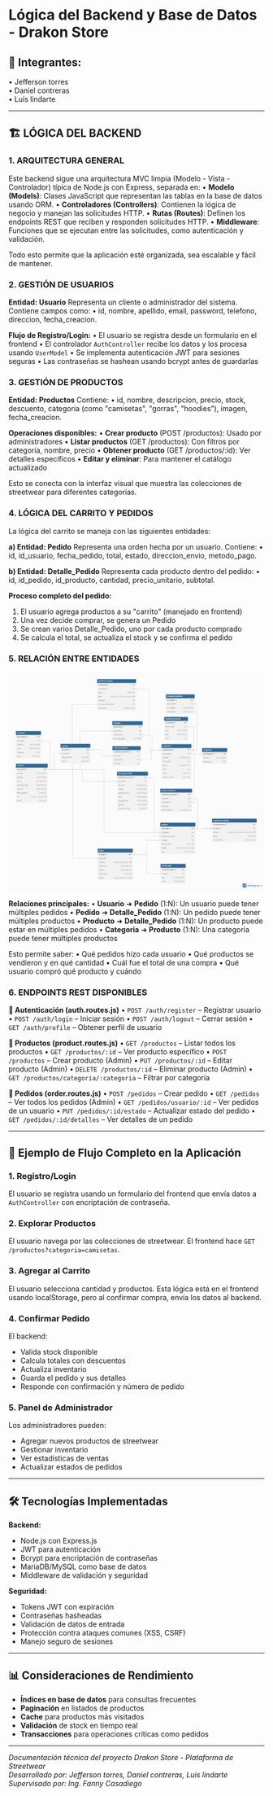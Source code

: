 # Lógica del Backend y Base de Datos - Drakon Store

## 👥 Integrantes:
• Jefferson torres  
• Daniel contreras  
• Luis lindarte

---

## 🏗️ LÓGICA DEL BACKEND

### 1. ARQUITECTURA GENERAL
Este backend sigue una arquitectura MVC limpia (Modelo - Vista - Controlador) típica de Node.js con Express, separada en:
• **Modelo (Models)**: Clases JavaScript que representan las tablas en la base de datos usando ORM.
• **Controladores (Controllers)**: Contienen la lógica de negocio y manejan las solicitudes HTTP.
• **Rutas (Routes)**: Definen los endpoints REST que reciben y responden solicitudes HTTP.
• **Middleware**: Funciones que se ejecutan entre las solicitudes, como autenticación y validación.

Todo esto permite que la aplicación esté organizada, sea escalable y fácil de mantener.

### 2. GESTIÓN DE USUARIOS
**Entidad: Usuario**
Representa un cliente o administrador del sistema. Contiene campos como:
• id, nombre, apellido, email, password, telefono, direccion, fecha_creacion.

**Flujo de Registro/Login:**
• El usuario se registra desde un formulario en el frontend
• El controlador `AuthController` recibe los datos y los procesa usando `UserModel`
• Se implementa autenticación JWT para sesiones seguras
• Las contraseñas se hashean usando bcrypt antes de guardarlas

### 3. GESTIÓN DE PRODUCTOS
**Entidad: Productos**
Contiene:
• id, nombre, descripcion, precio, stock, descuento, categoria (como "camisetas", "gorras", "hoodies"), imagen, fecha_creacion.

**Operaciones disponibles:**
• **Crear producto** (POST /productos): Usado por administradores
• **Listar productos** (GET /productos): Con filtros por categoría, nombre, precio
• **Obtener producto** (GET /productos/:id): Ver detalles específicos
• **Editar y eliminar**: Para mantener el catálogo actualizado

Esto se conecta con la interfaz visual que muestra las colecciones de streetwear para diferentes categorías.

### 4. LÓGICA DEL CARRITO Y PEDIDOS
La lógica del carrito se maneja con las siguientes entidades:

**a) Entidad: Pedido**
Representa una orden hecha por un usuario. Contiene:
• id, id_usuario, fecha_pedido, total, estado, direccion_envio, metodo_pago.

**b) Entidad: Detalle_Pedido**
Representa cada producto dentro del pedido:
• id, id_pedido, id_producto, cantidad, precio_unitario, subtotal.

**Proceso completo del pedido:**
1. El usuario agrega productos a su "carrito" (manejado en frontend)
2. Una vez decide comprar, se genera un Pedido
3. Se crean varios Detalle_Pedido, uno por cada producto comprado
4. Se calcula el total, se actualiza el stock y se confirma el pedido

### 5. RELACIÓN ENTRE ENTIDADES

![Diagrama de Entidad-Relación](../Documentación/Diagramas/Diagrama-de-entidad-relación.jpg)

**Relaciones principales:**
• **Usuario** ➜ **Pedido** (1:N): Un usuario puede tener múltiples pedidos
• **Pedido** ➜ **Detalle_Pedido** (1:N): Un pedido puede tener múltiples productos
• **Producto** ➜ **Detalle_Pedido** (1:N): Un producto puede estar en múltiples pedidos
• **Categoria** ➜ **Producto** (1:N): Una categoría puede tener múltiples productos

Esto permite saber:
• Qué pedidos hizo cada usuario
• Qué productos se vendieron y en qué cantidad
• Cuál fue el total de una compra
• Qué usuario compró qué producto y cuándo

### 6. ENDPOINTS REST DISPONIBLES

**🔐 Autenticación (auth.routes.js)**
• `POST /auth/register` – Registrar usuario
• `POST /auth/login` – Iniciar sesión
• `POST /auth/logout` – Cerrar sesión
• `GET /auth/profile` – Obtener perfil de usuario

**👕 Productos (product.routes.js)**
• `GET /productos` – Listar todos los productos
• `GET /productos/:id` – Ver producto específico
• `POST /productos` – Crear producto (Admin)
• `PUT /productos/:id` – Editar producto (Admin)
• `DELETE /productos/:id` – Eliminar producto (Admin)
• `GET /productos/categoria/:categoria` – Filtrar por categoría

**🛒 Pedidos (order.routes.js)**
• `POST /pedidos` – Crear pedido
• `GET /pedidos` – Ver todos los pedidos (Admin)
• `GET /pedidos/usuario/:id` – Ver pedidos de un usuario
• `PUT /pedidos/:id/estado` – Actualizar estado del pedido
• `GET /pedidos/:id/detalles` – Ver detalles de un pedido

---

## 🔄 Ejemplo de Flujo Completo en la Aplicación

### 1. **Registro/Login**
El usuario se registra usando un formulario del frontend que envía datos a `AuthController` con encriptación de contraseña.

### 2. **Explorar Productos**
El usuario navega por las colecciones de streetwear. El frontend hace `GET /productos?categoria=camisetas`.

### 3. **Agregar al Carrito**
El usuario selecciona cantidad y productos. Esta lógica está en el frontend usando localStorage, pero al confirmar compra, envía los datos al backend.

### 4. **Confirmar Pedido**
El backend:
- Valida stock disponible
- Calcula totales con descuentos
- Actualiza inventario
- Guarda el pedido y sus detalles
- Responde con confirmación y número de pedido

### 5. **Panel de Administrador**
Los administradores pueden:
- Agregar nuevos productos de streetwear
- Gestionar inventario
- Ver estadísticas de ventas
- Actualizar estados de pedidos

---

## 🛠️ Tecnologías Implementadas

**Backend:**
- Node.js con Express.js
- JWT para autenticación
- Bcrypt para encriptación de contraseñas
- MariaDB/MySQL como base de datos
- Middleware de validación y seguridad

**Seguridad:**
- Tokens JWT con expiración
- Contraseñas hasheadas
- Validación de datos de entrada
- Protección contra ataques comunes (XSS, CSRF)
- Manejo seguro de sesiones

---

## 📊 Consideraciones de Rendimiento

- **Índices en base de datos** para consultas frecuentes
- **Paginación** en listados de productos
- **Cache** para productos más visitados
- **Validación** de stock en tiempo real
- **Transacciones** para operaciones críticas como pedidos

---

*Documentación técnica del proyecto Drakon Store - Plataforma de Streetwear*  
*Desarrollado por: Jefferson torres, Daniel contreras, Luis lindarte*  
*Supervisado por: Ing. Fanny Casadiego*
